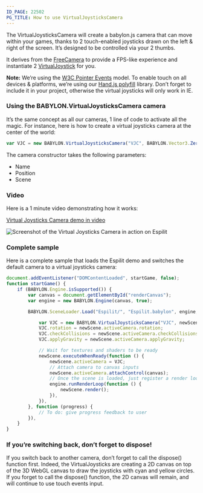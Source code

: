 ```yaml
---
ID_PAGE: 22502
PG_TITLE: How to use VirtualJoysticksCamera
---
```

The VirtualJoysticksCamera will create a babylon.js camera that can move within your games, thanks to 2 touch-enabled joysticks drawn on the left & right of the screen. It’s designed to be controlled via your 2 thumbs.

It derives from the [FreeCamera](https://github.com/BabylonJS/Babylon.js/blob/master/Babylon/Cameras/babylon.freeCamera.js) to provide a FPS-like experience and instantiate 2 [VirtualJoystick](https://github.com/BabylonJS/Babylon.js/blob/master/Babylon/Tools/babylon.virtualJoystick.js) for you.

**Note:** We’re using the [W3C Pointer Events](http://www.w3.org/TR/pointerevents/) model. To enable touch on all devices & platforms, we’re using our [Hand.js polyfill](http://handjs.codeplex.com/) library. Don’t forget to include it in your project, otherwise the virtual joysticks will only work in IE.

### Using the BABYLON.VirtualJoysticksCamera camera

It’s the same concept as all our cameras, 1 line of code to activate all the magic. For instance, here is how to create a virtual joysticks camera at the center of the world:

```javascript
var VJC = new BABYLON.VirtualJoysticksCamera("VJC", BABYLON.Vector3.Zero(), scene);
```

The camera constructor takes the following parameters:

- Name
- Position
- Scene

### Video

Here is a 1 minute video demonstrating how it works:

[Virtual Joysticks Camera demo in video](https://www.youtube.com/watch?v=53Piiy71lB0)

![Screenshot of the Virtual Joysticks Camera in action on Espilit](http://david.blob.core.windows.net/babylonjs/VJCBabylon.jpg)

### Complete sample

Here is a complete sample that loads the Espilit demo and switches the default camera to a virtual joysticks camera:

```javascript
document.addEventListener("DOMContentLoaded", startGame, false);
function startGame() {
    if (BABYLON.Engine.isSupported()) {
        var canvas = document.getElementById("renderCanvas");
        var engine = new BABYLON.Engine(canvas, true);

        BABYLON.SceneLoader.Load("Espilit/", "Espilit.babylon", engine, function (newScene) {

            var VJC = new BABYLON.VirtualJoysticksCamera("VJC", newScene.activeCamera.position, newScene);
            VJC.rotation = newScene.activeCamera.rotation;
            VJC.checkCollisions = newScene.activeCamera.checkCollisions;
            VJC.applyGravity = newScene.activeCamera.applyGravity;

            // Wait for textures and shaders to be ready
            newScene.executeWhenReady(function () {
                newScene.activeCamera = VJC;
                // Attach camera to canvas inputs
                newScene.activeCamera.attachControl(canvas);
                // Once the scene is loaded, just register a render loop to render it
                engine.runRenderLoop(function () {
                    newScene.render();
                }),
            }),
        }, function (progress) {
            // To do: give progress feedback to user
        }),
    }
}
```

### If you’re switching back, don’t forget to dispose!

If you switch back to another camera, don’t forget to call the dispose() function first. Indeed, the VirtualJoysticks are creating a 2D canvas on top of the 3D WebGL canvas to draw the joysticks with cyan and yellow circles. If you forget to call the dispose() function, the 2D canvas will remain, and will continue to use touch events input.
